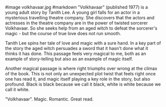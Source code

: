 #image	volkhavaar.jpg
#markdown
"Volkhavaar" (published 1977) is a young adult story by Tanith Lee. A young girl
falls for an actor in a mysterious travelling theatre company.  She
discovers that the actors and actresses in the theatre company are
in the power of twisted sorcerer Volkhavaar.  So she seeks help from
an aged witch to defeat the sorcerer's magic - but the course of true
love does not run smooth.

Tanith Lee spins her tale of love and magic with a sure hand.  In
a key part of the story the aged witch persuades a sword that it hasn't
done what it thinks it has done.  This passage feels very magical to me,
both as an example of story-telling but also as an example of magic
itself.

Another magical passage is where right triumphs over wrong at the climax
of the book.  This is not only an unexpected plot twist that feels right once
one has read it, and magic itself playing a key role in the story, but also
profound.  Black is black because we call it black, white is
white because we call it white.

"Volkhavaar".  Magic.  Romantic.  Great read.
